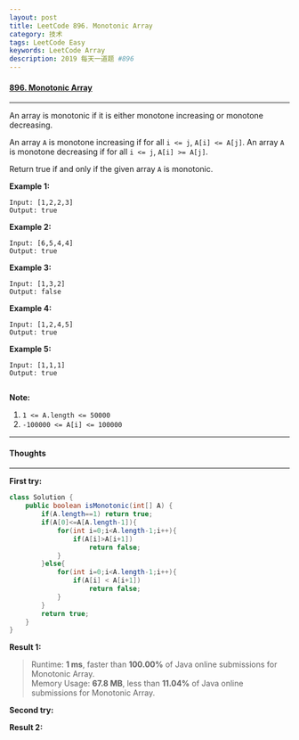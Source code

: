 ```yaml
---
layout: post
title: LeetCode 896. Monotonic Array
category: 技术
tags: LeetCode Easy
keywords: LeetCode Array
description: 2019 每天一道题 #896
---
```


#### [896. Monotonic Array](https://leetcode.com/problems/monotonic-array/)
---
An array is monotonic if it is either monotone increasing or monotone decreasing.

An array `A` is monotone increasing if for all `i <= j`, `A[i] <= A[j]`.  An array `A` is monotone decreasing if for all `i <= j`, `A[i] >= A[j]`.

Return true if and only if the given array `A` is monotonic.

**Example 1:**
```
Input: [1,2,2,3]
Output: true
```
**Example 2:**
```
Input: [6,5,4,4]
Output: true
```
**Example 3:**
```
Input: [1,3,2]
Output: false
```
**Example 4:**
```
Input: [1,2,4,5]
Output: true
```
**Example 5:**
```
Input: [1,1,1]
Output: true
 
```
**Note:**

1. `1 <= A.length <= 50000`
1. `-100000 <= A[i] <= 100000`

---
#### Thoughts
---

**First try:**
```Java
class Solution {
    public boolean isMonotonic(int[] A) {
        if(A.length==1) return true;
        if(A[0]<=A[A.length-1]){
            for(int i=0;i<A.length-1;i++){
                if(A[i]>A[i+1])
                    return false;
            }   
        }else{
            for(int i=0;i<A.length-1;i++){
                if(A[i] < A[i+1])
                    return false;
            } 
        }
        return true;
    }
}
```

**Result 1:**
> Runtime: **1 ms**, faster than **100.00%** of Java online submissions for Monotonic Array.  
Memory Usage: **67.8 MB**, less than **11.04%** of Java online submissions for Monotonic Array.

**Second try:**


**Result 2:**

